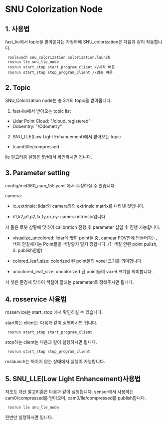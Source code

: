 # SNU Colorization Node

## 1. 사용법
fast_lio에서 topic을 받아온다는 가정하에 SNU_colorization은 다음과 같이 작동합니다.

     roslaunch snu_colorization colorization.launch
     rosrun lle snu_lle_node
     rosrun start_stop start_program_client //시작 버튼
     rosrun start_stop stop_program_client //멈춤 버튼   


## 2. Topic

SNU_Colorization node는 총 3개의 topic을 받아옵니다.


1. fast-lio에서 받아오는 topic list

- Lidar Point Cloud: "/cloud_registered"
- Odoemtry: "/Odometry"

2. SNU_LLE(Low Light Enhancement)에서 받아오는 topic

- /cam0/lle/compressed

lle 알고리즘 실행은 5번에서 확인하시면 됩니다.

## 3. Parameter setting

config/mid360_cam_155.yaml 에서 수정하실 수 있습니다.

camera:
- ic_extrinsic: lidar와 camera와의 extrinsic matrix를 나타낸 것입니다.
    
- k1,k2,p1,p2,fx,fy,cx,cy: camera intrinsic입니다.

저 둘은 로봇 상황에 맞추어 calibration 진행 후 parameter 삽입 후 진행 가능합니다.

- visualize_uncolored: lidar에 맺힌 point들 중, camear FOV안에 안들어가는, 색이 안칠해지는 Point들을 색칠할지 말지 정합니다. (1: 색칠 안된 point pulish, 0: publish안함)

- colored_leaf_size: colorized 된 point들의 voxel 크기를 의미합니다

- uncolored_leaf_size: uncolorized 된 point들의 voxel 크기를 의미합니다.

저 셋은 환경에 맞추어 색칠이 잘되는 parameter로 정해주시면 됩니다.


## 4. rosservice 사용법

rosservice는 start_stop 에서 확인하실 수 있습니다.

start하는 client는 다음과 같이 실행하시면 됩니다.
     
     rosrun start_stop start_program_client

stop하는 client는 다음과 같이 실행하시면 됩니다.
     
     rosrun start_stop stop_program_client


roslaunch는 꺼지지 않는 상태에서 실행이 가능합니다.


## 5. SNU_LLE(Low Light Enhancement)사용법

저조도 개선 알고리즘은 다음과 같이 실행됩니다. sensor에서 사용하는 cam0/compressed를 받아오며, cam0/lle/compressed를 publish합니다.

     rosrun lle snu_lle_node

한번만 실행하시면 됩니다.

